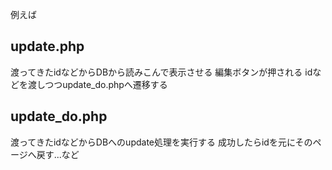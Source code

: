 例えば
## update.php
渡ってきたidなどからDBから読みこんで表示させる
編集ボタンが押される
idなどを渡しつつupdate_do.phpへ遷移する
## update_do.php
渡ってきたidなどからDBへのupdate処理を実行する
成功したらidを元にそのページへ戻す...など